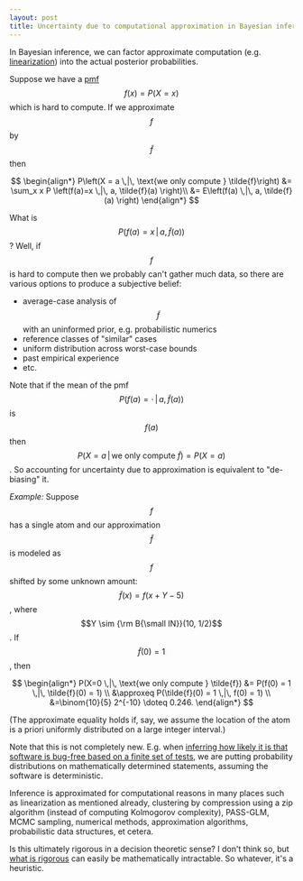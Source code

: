 ```yaml
---
layout: post
title: Uncertainty due to computational approximation in Bayesian inference
---
```


<script>
  // only run if we're on the post's dedicated page
  if (window.location.pathname.indexOf("uncertainty-of-approx-bayes") > -1) {
    window.location.replace("https://github.com/amacfie/public_notes/wiki/Uncertainty-due-to-computational-approximation-in-Bayesian-inference");
  }
</script>


In Bayesian inference, we can factor approximate computation (e.g.
[linearization](https://www3.nd.edu/~esims1/log_linearization_sp12.pdf)) into the actual
posterior probabilities.

Suppose we have a [pmf](https://en.wikipedia.org/wiki/Probability_mass_function)
$$f(x) = P(X=x)$$ which is hard to compute.
If we approximate $$f$$ by $$\tilde{f}$$ then

$$
\begin{align*}
P\left(X = a \,|\, \text{we only compute } \tilde{f}\right)
&= \sum_x x P \left(f(a)=x \,|\, a, \tilde{f}(a) \right)\\
&= E\left(f(a) \,|\, a, \tilde{f}(a) \right)
\end{align*}
$$

What is $$P\left(f(a)=x \,|\, a, \tilde{f}(a)\right)$$?
Well, if $$f$$ is hard to compute then we probably can't gather much data, so
there are various options to produce a subjective belief:
* average-case analysis of $$\tilde{f}$$ with an uninformed prior, e.g.
  probabilistic numerics
* reference classes of "similar" cases
* uniform distribution across worst-case bounds
* past empirical experience
* etc.

Note that if the mean of the pmf $$P(f(a)=\cdot \,|\, a, \tilde{f}(a))$$
is $$f(a)$$ then $$P(X = a \,|\, \text{we only compute } \tilde{f}) =  P(X=a)$$.
So accounting for uncertainty due to approximation is equivalent to
"de-biasing" it.

_Example:_
Suppose $$f$$ has a single atom and our approximation $$\tilde{f}$$ is
modeled as $$f$$ shifted by some unknown amount:
$$\tilde{f}(x) = f(x + Y - 5)$$, where
$$Y \sim {\rm B{\small IN}}(10, 1/2)$$.
If $$\tilde{f}(0) = 1$$, then

$$
\begin{align*}
P(X=0 \,|\, \text{we only compute } \tilde{f})
&= P(f(0) = 1 \,|\, \tilde{f}(0) = 1) \\
&\approxeq P(\tilde{f}(0) = 1 \,|\, f(0) = 1) \\
&=\binom{10}{5} 2^{-10} \doteq 0.246.
\end{align*}
$$

(The approximate equality holds if, say, we assume the location of the atom is
a priori uniformly distributed on a large integer interval.)

Note that this is not completely new. E.g. when [inferring how likely it is
that software is bug-free based on a finite set of
tests](https://www.nist.gov/publications/software-testing-statistical-methods-preliminary-success-estimates-approaches-based-0),
we are putting probability distributions on mathematically determined
statements, assuming the software is deterministic.

Inference is approximated for computational reasons in many places such as
linearization as mentioned already, clustering by compression using a zip
algorithm (instead of computing Kolmogorov complexity), PASS-GLM, MCMC
sampling, numerical methods, approximation algorithms, probabilistic
data structures, et cetera.

Is this ultimately rigorous in a decision theoretic sense? I don't think so,
but
[what is rigorous](http://amacfie.github.io/2017/10/10/probability-riemann-hypothesis/)
can easily be mathematically intractable.
So whatever, it's a heuristic.

